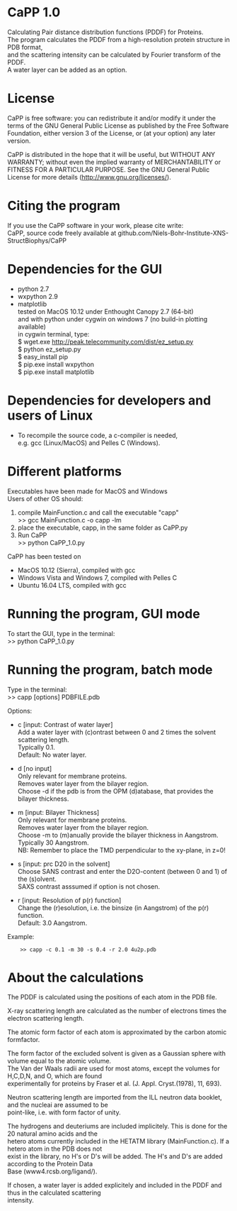# CaPP 1.0
Calculating Pair distance distribution functions (PDDF) for Proteins.  
The program calculates the PDDF from a high-resolution protein structure in PDB format,  
and the scattering intensity can be calculated by Fourier transform of the PDDF.  
A water layer can be added as an option. 

# License
CaPP is free software: you can redistribute it and/or modify it under the terms of the GNU General Public License as published by the Free Software Foundation, either version 3 of the License, or (at your option) any later version.          
                                                                     
CaPP is distributed in the hope that it will be useful, but WITHOUT ANY WARRANTY; without even the implied warranty of MERCHANTABILITY or FITNESS FOR A PARTICULAR PURPOSE.  See the GNU General Public License for more details (http://www.gnu.org/licenses/).  
                                                                     
# Citing the program  
If you use the CaPP software in your work, please cite write:                                    
CaPP, source code freely available at github.com/Niels-Bohr-Institute-XNS-StructBiophys/CaPP                                                  

# Dependencies for the GUI  
- python 2.7  
- wxpython 2.9
- matplotlib  
tested on MacOS 10.12 under Enthought Canopy 2.7 (64-bit)   
and with python under cygwin on windows 7 (no build-in plotting available)  
in cygwin terminal, type:  
$ wget.exe http://peak.telecommunity.com/dist/ez_setup.py  
$ python ez_setup.py  
$ easy_install pip  
$ pip.exe install wxpython  
$ pip.exe install matplotlib  

# Dependencies for developers and users of Linux
- To recompile the source code, a c-compiler is needed,  
e.g. gcc (Linux/MacOS) and Pelles C (Windows).  

# Different platforms  
Executables have been made for MacOS and Windows  
Users of other OS should:  
1) compile MainFunction.c and call the executable "capp"  
        >> gcc MainFunction.c -o capp  -lm
2) place the executable, capp, in the same folder as CaPP.py  
3) Run CaPP  
        >> python CaPP_1.0.py  

CaPP has been tested on  
- MacOS 10.12 (Sierra), compiled with gcc
- Windows Vista and Windows 7, compiled with Pelles C  
- Ubuntu 16.04 LTS, compiled with gcc  

# Running the program, GUI mode
To start the GUI, type in the terminal:  
        >> python CaPP_1.0.py  

# Running the program, batch mode
Type in the terminal:  
        >> capp [options] PDBFILE.pdb  
  
Options:  
  
- c [input: Contrast of water layer]  
Add a water layer with (c)ontrast between 0 and 2 times the solvent scattering length.  
Typically 0.1.  
Default: No water layer. 
  
- d [no input]  
Only relevant for membrane proteins.  
Removes water layer from the bilayer region.  
Choose -d if the pdb is from the OPM (d)atabase, that provides the bilayer thickness.  
  
- m [input: Bilayer Thickness]  
Only relevant for membrane proteins.  
Removes water layer from the bilayer region.  
Choose -m to (m)anually provide the bilayer thickness in Aangstrom.  
Typically 30 Aangstrom.  
NB: Remember to place the TMD perpendicular to the xy-plane, in z=0!
  
- s [input: prc D20 in the solvent]  
Choose SANS contrast and enter the D2O-content (between 0 and 1) of the (s)olvent.  
SAXS contrast asssumed if option is not chosen.  
  
- r [input: Resolution of p(r) function]  
Change the (r)esolution, i.e. the binsize (in Aangstrom) of the p(r) function.  
Default: 3.0 Aangstrom. 

Example:  

        >> capp -c 0.1 -m 30 -s 0.4 -r 2.0 4u2p.pdb  

# About the calculations
The PDDF is calculated using the positions of each atom in the PDB file.  

X-ray scattering length are calculated as the number of electrons times the electron scattering length. 

The atomic form factor of each atom is approximated by the carbon atomic formfactor. 

The form factor of the excluded solvent is given as a Gaussian sphere with volume equal to the atomic volume.  
The Van der Waals radii are used for most atoms, except the volumes for H,C,D,N, and O, which are found  
experimentally for proteins by Fraser et al. (J. Appl. Cryst.(1978), 11, 693).  

Neutron scattering length are imported from the ILL neutron data booklet, and the nucleai are assumed to be  
point-like, i.e. with form factor of unity.  

The hydrogens and deuteriums are included implicitely. This is done for the 20 natural amino acids and the  
hetero atoms currently included in the HETATM library (MainFunction.c). If a hetero atom in the PDB does not  
exist in the library, no H's or D's will be added. The H's and D's are added according to the Protein Data  
Base (www4.rcsb.org/ligand/).  

If chosen, a water layer is added explicitely and included in the PDDF and thus in the calculated scattering  
intensity.  
